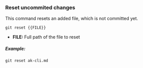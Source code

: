 ### Reset uncommited changes

This command resets an added file, which is not committed yet.

`git reset {{FILE}}`

- <b>FILE: </b> Full path of the file to reset

##### Example:

`git reset ak-cli.md`